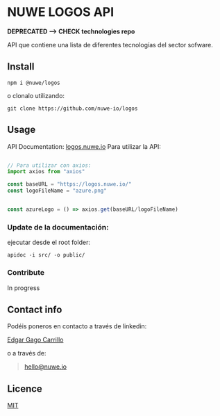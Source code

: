 # NUWE LOGOS API

**DEPRECATED --> CHECK technologies repo**

API que contiene una lista de diferentes tecnologías del sector sofware.

## Install

```shell
npm i @nuwe/logos
```

o clonalo utilizando: 

```shell
git clone https://github.com/nuwe-io/logos
```

## Usage

API Documentation: [logos.nuwe.io](https://logos.nuwe.io)
Para utilizar la API: 

```javascript

// Para utilizar con axios:
import axios from "axios"

const baseURL = "https://logos.nuwe.io/"
const logoFileName = "azure.png"


const azureLogo = () => axios.get(baseURL/logoFileName)


```

### Update de la documentación: 

ejecutar desde el root folder:

```shell
apidoc -i src/ -o public/
```


### Contribute

In progress


## Contact info 

Podéis poneros en contacto a través de linkedin:

[Edgar Gago Carrillo](https://www.linkedin.com/in/gagocarrilloedgar/)

o a través de:

> hello@nuwe.io

## Licence 

[MIT](https://opensource.org/licenses/MIT)
